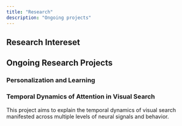 ```yaml
---
title: "Research"
description: "Ongoing projects"
---
```


## Research Intereset

## Ongoing Research Projects

### Personalization and Learning

### Temporal Dynamics of Attention in Visual Search

This project aims to explain the temporal dynamics of visual search manifested across multiple levels of neural signals and behavior.
